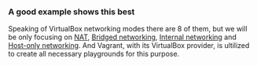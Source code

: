 <h3>A good example shows this best</h3>
<p>
  Speaking of VirtualBox networking modes there are 8 of them, but we will be only focusing on 
  <a href=>NAT</a>, <a href=>Bridged networking</a>, <a href=>Internal networking</a> and 
  <a href=>Host-only networking</a>. And Vagrant, with its VirtualBox provider, is ultilized to 
  create all necessary playgrounds for this purpose. 
</p>

